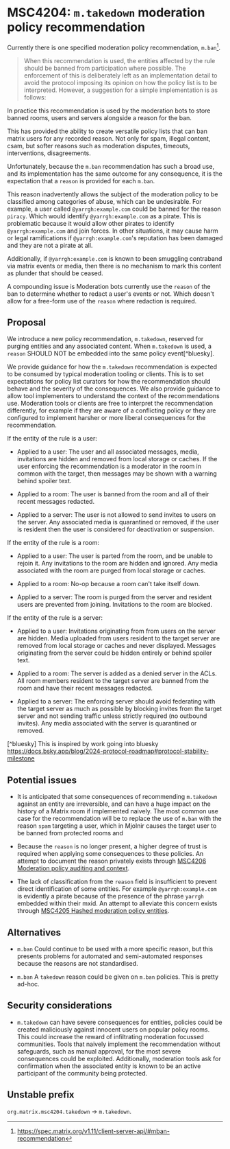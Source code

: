 # MSC4204: `m.takedown` moderation policy recommendation

Currently there is one specified moderation policy recommendation, `m.ban`[^spec-ban-recommendation].

> When this recommendation is used, the entities affected by the rule
> should be banned from participation where possible. The enforcement
> of this is deliberately left as an implementation detail to avoid
> the protocol imposing its opinion on how the policy list is to be
> interpreted. However, a suggestion for a simple implementation is as
> follows:

[^spec-ban-recommendation]: https://spec.matrix.org/v1.11/client-server-api/#mban-recommendation

In practice this recommendation is used by the moderation bots to
store banned rooms, users and servers alongside a reason for the ban.

This has provided the ability to create versatile policy lists that
can ban matrix users for any recorded reason. Not only for spam,
illegal content, csam, but softer reasons such as moderation disputes,
timeouts, interventions, disagreements.

Unfortunately, because the `m.ban` recommendation has such a broad
use, and its implementation has the same outcome for any consequence,
it is the expectation that a `reason` is provided for each `m.ban`.

This reason inadvertently allows the subject of the moderation policy
to be classified among categories of abuse, which can be
undesirable. For example, a user called `@yarrgh:example.com` could be
banned for the reason `piracy`. Which would identify
`@yarrgh:example.com` as a pirate. This is problematic because
it would allow other pirates to identify `@yarrgh:example.com` and
join forces. In other situations, it may cause harm or legal
ramifications if `@yarrgh:example.com`'s reputation has been damaged
and they are not a pirate at all.

Additionally, if `@yarrgh:example.com` is known to been smuggling
contraband via matrix events or media, then there is no mechanism
to mark this content as plunder that should be ceased.

A compounding issue is Moderation bots currently use the `reason` of
the ban to determine whether to redact a user's events or not. Which
doesn't allow for a free-form use of the `reason` where redaction is
required.

## Proposal

We introduce a new policy recommendation, `m.takedown`, reserved for
purging entities and any associated content.  When `m.takedown` is
used, a `reason` SHOULD NOT be embedded into the same policy event[^bluesky].

We provide guidance for how the `m.takedown` recommendation is
expected to be consumed by typical moderation tooling or clients.
This is to set expectations for policy list curators for how the
recommendation should behave and the severity of the consequences.  We
also provide guidance to allow tool implementers to understand the
context of the recommendations use. Moderation tools or clients are
free to interpret the recommendation differently, for example if they
are aware of a conflicting policy or they are configured to implement
harsher or more liberal consequences for the recommendation.

If the entity of the rule is a user:

+ Applied to a user: The user and all associated messages, media,
  invitations are hidden and removed from local storage or caches.
  If the user enforcing the recommendation is a moderator in the
  room in common with the target, then messages may be shown
  with a warning behind spoiler text.

+ Applied to a room: The user is banned from the room and all of their
  recent messages redacted.

+ Applied to a server: The user is not allowed to send invites to
  users on the server. Any associated media is quarantined or removed,
  if the user is resident then the user is considered for
  deactivation or suspension.

If the entity of the rule is a room:

+ Applied to a user: The user is parted from the room,
  and be unable to rejoin it. Any invitations to the room are
  hidden and ignored. Any media associated with the room are
  purged from local storage or caches.

+ Applied to a room: No-op because a room can't take itself down.

+ Applied to a server: The room is purged from the server and
  resident users are prevented from joining. Invitations
  to the room are blocked.

If the entity of the rule is a server:

+ Applied to a user: Invitations originating from from users on the
  server are hidden.  Media uploaded from users resident to the target
  server are removed from local storage or caches and never
  displayed.  Messages originating from the server could be hidden
  entirely or behind spoiler text.

+ Applied to a room: The server is added as a denied server in the ACLs.
  All room members resident to the target server are banned from the room
  and have their recent messages redacted.

+ Applied to a server: The enforcing server should avoid federating
  with the target server as much as possible by blocking invites from
  the target server and not sending traffic unless strictly required
  (no outbound invites).  Any media associated with the server is
  quarantined or removed.


[^bluesky] This is inspired by work going into bluesky
https://docs.bsky.app/blog/2024-protocol-roadmap#protocol-stability-milestone

## Potential issues

+ It is anticipated that some consequences of recommending
  `m.takedown` against an entity are irreversible, and can have a huge
  impact on the history of a Matrix room if implemented naively.  The
  most common use case for the recommendation will be to replace the
  use of `m.ban` with the reason `spam` targeting a user, which in
  Mjolnir causes the target user to be banned from protected rooms and

+ Because the `reason` is no longer present, a higher degree of trust
  is required when applying some consequences to these policies.  An
  attempt to document the reason privately exists through [MSC4206
  Moderation policy auditing and
  context](https://github.com/matrix-org/matrix-spec-proposals/pull/4206).

+ The lack of classification from the `reason` field is insufficient
  to prevent direct identification of some entities. For example
  `@yarrgh:example.com` is evidently a pirate because of the presence
  of the phrase `yarrgh` embedded within their mxid.  An attempt to
  alleviate this concern exists through [MSC4205 Hashed moderation policy
  entities](https://github.com/matrix-org/matrix-spec-proposals/pull/4205).

## Alternatives

+ `m.ban` Could continue to be used with a more specific reason, but
  this presents problems for automated and semi-automated responses
  because the reasons are not standardised.

+ `m.ban` A `takedown` reason could be given on `m.ban` policies.
  This is pretty ad-hoc.


## Security considerations

+ `m.takedown` can have severe consequences for entities, policies
  could be created maliciously against innocent users on popular
  policy rooms. This could increase the reward of infiltrating
  moderation focussed communities. Tools that naively implement
  the recommendation without safeguards, such as manual approval,
  for the most severe consequences could be exploited.
  Additionally, moderation tools ask for confirmation when the
  associated entity is known to be an active participant of the
  community being protected.

## Unstable prefix

`org.matrix.msc4204.takedown` -> `m.takedown`.
